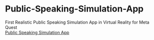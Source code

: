 # Public-Speaking-Simulation-App
First Realistic Public Speaking Simulation App in Virtual Reality for Meta Quest
</br> <a href="https://www.oculus.com/experiences/quest/6440104259395311/">Public Speaking Simulation App</a>
